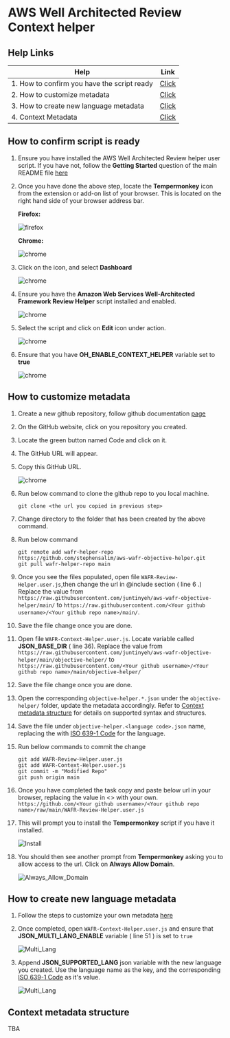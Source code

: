 
# AWS Well Architected Review Context helper

## Help Links

| Help | Link | 
| ------------- | ------------- | 
| 1. How to confirm you have the script ready | [Click](#-How-to-confirm-script-is-ready) | 
| 2. How to customize metadata | [Click](#How-to-customize-metadata) |
| 3. How to create new language metadata | [Click](#How-to-create-new-language-metadata) |
| 4. Context Metadata | [Click](#Context-metadata-structure) |
## How to confirm script is ready

1. Ensure you have installed the AWS Well Architected Review helper user script. If you have not, follow the **Getting Started** question of the main README file [here](README.md)

2. Once you have done the above step, locate the **Tempermonkey** icon from the extension or add-on list of your browser. This is  located on the right hand side of your browser address bar.

    **Firefox:** 

     ![firefox](images/tempermonkey_icon_firefox.png)
    
    **Chrome:**
     
     ![chrome](images/tempermonkey_icon_chrome.png)

3. Click on the icon, and select **Dashboard**

     ![chrome](images/tempermonkey_dashboard_select.png)

4. Ensure you have the **Amazon Web Services Well-Architected Framework Review Helper** script installed and enabled.

     ![chrome](images/tempermonkey_dashboard_view.png)

5. Select the script and click on **Edit** icon under action.

     ![chrome](images/tempermonkey_dashboard_view_edit.png)

6. Ensure that you have **OH_ENABLE_CONTEXT_HELPER** variable set to **true**

     ![chrome](images/tempermonkey_OH_ENABLE_CONTEXT_HELPER_variable_true.png)

## How to customize metadata


1. Create a new github repository, follow github documentation [page](https://docs.github.com/en/github/creating-cloning-and-archiving-repositories/creating-a-repository-on-github/creating-a-new-repository) 

2. On the GitHub website, click on you repository you created.

3. Locate the green button named Code and click on it. 

4. The GitHub URL will appear.

5. Copy this  GitHub URL.

     ![chrome](images/tempermonkey_github_repo.png)

6. Run below command to clone the github repo to you local machine. 

     ```
     git clone <the url you copied in previous step>
     ```

7. Change directory to the folder that has been created by the above command.

8. Run below command 

     ```
     git remote add wafr-helper-repo https://github.com/stephensalim/aws-wafr-objective-helper.git
     git pull wafr-helper-repo main
     ```

9. Once you see the files populated, open file `WAFR-Review-Helper.user.js`,then change the url in @include section ( line 6 .) 
Replace the value from `https://raw.githubusercontent.com/juntinyeh/aws-wafr-objective-helper/main/` to `https://raw.githubusercontent.com/<Your github username>/<Your github repo name>/main/`. 
     
10. Save the file change once you are done.

11. Open file `WAFR-Context-Helper.user.js`. Locate variable called **JSON_BASE_DIR** ( line 36).
Replace the value from `https://raw.githubusercontent.com/juntinyeh/aws-wafr-objective-helper/main/objective-helper/` to `https://raw.githubusercontent.com/<Your github username>/<Your github repo name>/main/objective-helper/` 
     
12. Save the file change once you are done.

13. Open the corresponding `objective-helper.*.json` under the `objective-helper/` folder, update the metadata accordingly. Refer to [Context metadata structure](#Context-metadata-structure) for details on supported syntax and structures.

14. Save the file under `objective-helper.<language code>.json` name, replacing the <language code> with [ISO 639-1 Code](https://en.wikipedia.org/wiki/List_of_ISO_639-1_codes) for the language. 

15. Run bellow commands to commit the change

     ```
     git add WAFR-Review-Helper.user.js
     git add WAFR-Context-Helper.user.js
     git commit -m "Modified Repo"
     git push origin main
     ```
16. Once you have completed the task copy and paste below url in your browser, replacing the value in <> with your own.
    `https://github.com/<Your github username>/<Your github repo name>/raw/main/WAFR-Review-Helper.user.js`

17. This will prompt you to install the **Tempermonkey** script if you have it installed.

     ![Install](images/install.png)

18. You should then see another prompt from **Tempermonkey** asking you to allow access to the url. Click on **Always Allow Domain**.

    ![Always_Allow_Domain](images/always_allow_domain.png)



## How to create new language metadata

1. Follow the steps to customize your own metadata [here](#How-to-customize-metadata)

2. Once completed, open `WAFR-Context-Helper.user.js` and ensure that **JSON_MULTI_LANG_ENABLE** variable ( line 51 ) is set to `true`

     ![Multi_Lang](images/tempermonkey_multilang_true.png)

3. Append **JSON_SUPPORTED_LANG** json variable with the new language you created. Use the language name as the key, and the corresponding [ISO 639-1 Code](https://en.wikipedia.org/wiki/List_of_ISO_639-1_codes) as it's value.

     ![Multi_Lang](images/tempermonkey_langlist.png)


## Context metadata structure

TBA